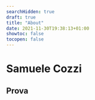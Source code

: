 ```yaml
---
searchHidden: true
draft: true
title: "About"
date: 2021-11-30T19:38:13+01:00
showtoc: false
tocopen: false
---
```


# Samuele Cozzi
## Prova